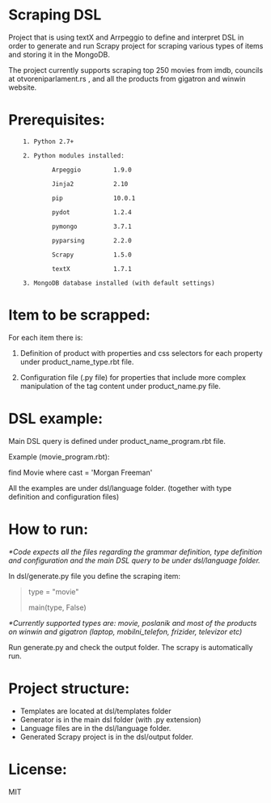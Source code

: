 # Scraping DSL

Project that is using textX and Arrpeggio to define and interpret DSL in order to generate and run Scrapy project for scraping various types of items and storing it in the MongoDB.

The project currently supports scraping top 250 movies from imdb, councils at otvoreniparlament.rs , and all the products from gigatron and winwin website.

# Prerequisites:

        1. Python 2.7+

        2. Python modules installed:

                Arpeggio         1.9.0

                Jinja2           2.10

                pip              10.0.1

                pydot            1.2.4

                pymongo          3.7.1

                pyparsing        2.2.0

                Scrapy           1.5.0

                textX            1.7.1

        3. MongoDB database installed (with default settings)

# Item to be scrapped:

For each item there is:

1. Definition of product with properties and css selectors for each property under product\_name\_type.rbt file.

2. Configuration file (.py file) for properties that include more complex manipulation of the tag content under product\_name.py file.

# DSL example:

Main DSL query is defined under product\_name\_program.rbt file.

Example (movie\_program.rbt):

find Movie where cast = &#39;Morgan Freeman&#39;

All the examples are under dsl/language folder. (together with type definition and configuration files)

# How to run:

_\*Code expects all the files regarding the grammar definition, type definition and configuration and the main DSL query to be under dsl/language folder._

In dsl/generate.py file you define the scraping item:
>type = &quot;movie&quot;
>
>main(type, False)



_\*Currently supported types are: movie, poslanik and most of the products on winwin and gigatron (laptop, mobilni\_telefon, frizider, televizor etc)_

Run generate.py and check the output folder. The scrapy is automatically run.

# Project structure:

- Templates are located at dsl/templates folder
- Generator is in the main dsl folder (with .py extension)
- Language files are in the dsl/language folder.
- Generated Scrapy project is in the dsl/output folder.

# License:

MIT
